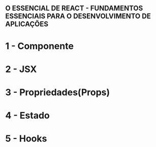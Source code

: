 ## O ESSENCIAL DE REACT - FUNDAMENTOS ESSENCIAIS PARA O DESENVOLVIMENTO DE APLICAÇÕES

# 1 - Componente

# 2 - JSX

# 3 - Propriedades(Props)

# 4 - Estado

# 5 - Hooks
